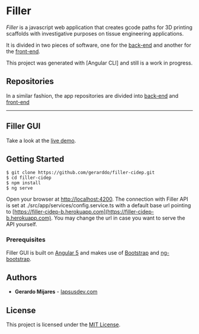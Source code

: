 # Filler 
_Filler_ is a javascript web application that creates gcode paths for 3D printing scaffolds with investigative purposes on tissue engineering applications.

It is divided in two pieces of software, one for the [back-end](https://filler-cidep-b.herokuapp.com) and another for the [front-end](https://filler-cidep.herokuapp.com). 

This project was generated with [Angular CLI] and still is a work in progress.

## Repositories
In a similar fashion, the app repositories are divided into [back-end](https://github.com/gerarddo/filler-cidep-api) and [front-end](https://github.com/gerarddo/filler-cidep)

---
## Filler GUI

Take a look at the [live demo](https://filler-cidep.herokuapp.com).


## Getting Started

```
$ git clone https://github.com/gerarddo/filler-cidep.git
$ cd filler-cidep
$ npm install
$ ng serve
```

Open your browser at [http://localhost:4200](http://localhost:4200).
The connection with Filler API is set at ./src/app/services/config.service.ts with a default base url pointing to [https://filler-cidep-b.herokuapp.com](https://filler-cidep-b.herokuapp.com). You may change the url in case you want to serve the API yourself.

### Prerequisites

Filler GUI is built on [Angular 5](https://angular.io) and makes use of [Bootstrap](https://getbootstrap.com/) and [ng-bootstrap](https://ng-bootstrap.github.io/#/home).

## Authors

* **Gerardo Mijares** - [lapsusdev.com](https://lapsusdev.com)

## License

This project is licensed under the [MIT License](https://en.wikipedia.org/wiki/MIT_License).


